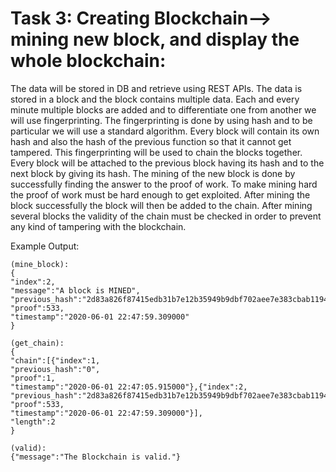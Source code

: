 # Task 3: Creating Blockchain-->  mining new block, and display the whole blockchain:

The data will be stored in DB and retrieve using REST APIs. The data is stored in a block and the block contains multiple data. Each and every minute multiple blocks are added and to differentiate one from another we will use fingerprinting.
The fingerprinting is done by using hash and to be particular we will use a standard algorithm. Every block will contain its own hash and also the hash of the previous function so that it cannot get tampered.
This fingerprinting will be used to chain the blocks together. Every block will be attached to the previous block having its hash and to the next block by giving its hash.
The mining of the new block is done by successfully finding the answer to the proof of work. To make mining hard the proof of work must be hard enough to get exploited.
After mining the block successfully the block will then be added to the chain.
After mining several blocks the validity of the chain must be checked in order to prevent any kind of tampering with the blockchain.

Example Output:

```
(mine_block):
{
"index":2,
"message":"A block is MINED",
"previous_hash":"2d83a826f87415edb31b7e12b35949b9dbf702aee7e383cbab119456847b957c",
"proof":533,
"timestamp":"2020-06-01 22:47:59.309000"
}
```

```
(get_chain):
{
"chain":[{"index":1,
"previous_hash":"0",
"proof":1,
"timestamp":"2020-06-01 22:47:05.915000"},{"index":2,
"previous_hash":"2d83a826f87415edb31b7e12b35949b9dbf702aee7e383cbab119456847b957c",
"proof":533,
"timestamp":"2020-06-01 22:47:59.309000"}],
"length":2
}
```

```
(valid):
{"message":"The Blockchain is valid."}
```

